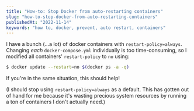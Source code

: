 ```yaml
---
title: "How-to: Stop Docker from auto-restarting containers"
slug: "how-to-stop-docker-from-auto-restarting-containers"
publishedAt: "2022-11-14"
keywords: "how to, docker, prevent, auto restart, containers"
---
```


I have a bunch (...a lot) of docker containers with `restart-policy=always`.
Changing *each* `docker-compose.yml` individually is too time-consuming, so I
modified all containers' `restart-policy` to `no` using:

```sh
$ docker update --restart=no $(docker ps -a -q)
```

If you're in the same situation, this should help!

(I should stop using `restart-policy=always` as a default. This has gotten out
of hand for me because it's wasting precious system resources by running a ton
of containers I don't actually need.)

